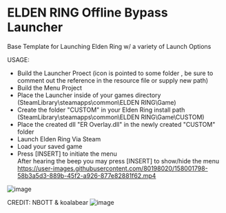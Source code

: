 # ELDEN RING Offline Bypass Launcher
Base Template for Launching Elden Ring w/ a variety of Launch Options  

USAGE:
- Build the Launcher Proect (icon is pointed to some folder , be sure to comment out the reference in the resource file or supply new path) 
- Build the Menu Project
- Place the Launcher inside of your games directory (SteamLibrary\steamapps\common\ELDEN RING\Game)  
- Create the folder "CUSTOM" in your Elden Ring install path (SteamLibrary\steamapps\common\ELDEN RING\Game\CUSTOM\)
- Place the created dll "ER Overlay.dll" in the newly created "CUSTOM" folder  
- Launch Elden Ring Via Steam  
- Load your saved game
- Press [INSERT] to initiate the menu  
After hearing the beep you may press [INSERT] to show/hide the menu 
https://user-images.githubusercontent.com/80198020/158001798-58b3a5d3-889b-45f2-a926-877e82881f62.mp4

![image](https://user-images.githubusercontent.com/80198020/158002510-b04ceec9-7f97-4bff-8d1c-a2dc34fa41ba.png)

CREDIT: NBOTT & koalabear
![image](https://user-images.githubusercontent.com/80198020/160305780-8cf8e33d-a2a7-4d72-93e5-48f58d65a0b0.png)
